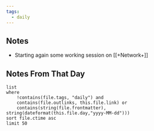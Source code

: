 ```yaml
---
tags:
  - daily
---
```

## Notes

- Starting again some working session on [[+Network+]]

## Notes From That Day

```dataview
list
where
	!contains(file.tags, "daily") and
	contains(file.outlinks, this.file.link) or
	contains(string(file.frontmatter), string(dateformat(this.file.day,"yyyy-MM-dd")))
sort file.ctime asc
limit 50
```